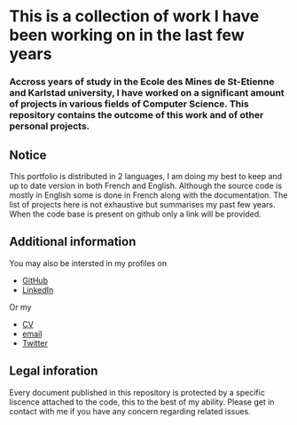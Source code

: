 # This is a collection of work I have been working on in the last few years

### Accross years of study in the Ecole des Mines de St-Etienne and Karlstad university, I have worked on a significant amount of projects in various fields of Computer Science. This repository contains the outcome of this work and of other personal projects. 

## Notice 
This portfolio is distributed in 2 languages, I am doing my best to keep and up to date version in both French and English. Although the source code is mostly in English some is done in French along with the documentation. 
The list of projects here is not exhaustive but summarises my past few years. 
When the code base is present on github only a link will be provided. 


## Additional information 
You may also be intersted in my profiles on 
* [GitHub](https://github.com/nieup)
* [LinkedIn](https://www.linkedin.com/in/HumbertCedric) 

Or my 
* [CV](https://docs.google.com/document/d/12Ana_M70aAShg8pvVhKzjUTV8XA7N8yg3O7Vh3uLoSY/pub)
* [email](cedric.humbert3@gmail.com)
* [Twitter](https://twitter.com/CedricHSci)

## Legal inforation 
Every document published in this repository is protected by a specific liscence attached to the code, this to the best of my ability. 
Please get in contact with me if you have any concern regarding related issues. 





